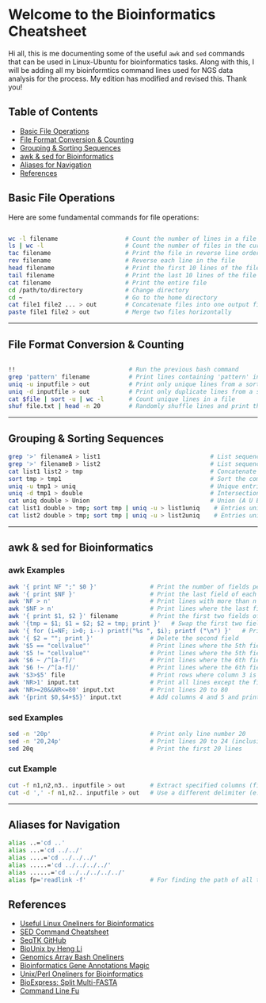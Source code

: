 
# Welcome to the Bioinformatics Cheatsheet

Hi all, this is me documenting some of the useful `awk` and `sed` commands that can be used in Linux-Ubuntu for bioinformatics tasks. Along with this, I will be adding all my bioinformtics command lines used for NGS data analysis for the process. My edition has modified and revised this. Thank you!

## Table of Contents

- [Basic File Operations](#basic-file-operations)
- [File Format Conversion & Counting](#file-format-conversion--counting)
- [Grouping & Sorting Sequences](#grouping--sorting-sequences)
- [awk & sed for Bioinformatics](#awk--sed-for-bioinformatics)
- [Aliases for Navigation](#aliases-for-navigation)
- [References](#references)

## Basic File Operations
Here are some fundamental commands for file operations:

```bash

wc -l filename                   # Count the number of lines in a file
ls | wc -l                       # Count the number of files in the current directory
tac filename                     # Print the file in reverse line order
rev filename                     # Reverse each line in the file
head filename                    # Print the first 10 lines of the file
tail filename                    # Print the last 10 lines of the file
cat filename                     # Print the entire file
cd /path/to/directory            # Change directory
cd ~                             # Go to the home directory
cat file1 file2 ... > out        # Concatenate files into one output file
paste file1 file2 > out          # Merge two files horizontally
```


---

## File Format Conversion & Counting

```bash

!!                                # Run the previous bash command
grep 'pattern' filename           # Print lines containing 'pattern' in the file
uniq -u inputfile > out           # Print only unique lines from a sorted input file
uniq -d inputfile > out           # Print only duplicate lines from a sorted input file
cat $file | sort -u | wc -l       # Count unique lines in a file
shuf file.txt | head -n 20        # Randomly shuffle lines and print the top 20

```

---

## Grouping & Sorting Sequences

```bash
grep '>' filenameA > list1                               # List sequence names from file A (e.g., FASTA headers)
grep '>' filenameB > list2                               # List sequence names from file B
cat list1 list2 > tmp                                    # Concatenate lists
sort tmp > tmp1                                          # Sort the combined list
uniq -u tmp1 > uniq                                      # Unique entries (A-B and B-A)
uniq -d tmp1 > double                                    # Intersection (A ∩ B)
cat uniq double > Union                                  # Union (A U B)
cat list1 double > tmp; sort tmp | uniq -u > list1uniq    # Entries unique to list1 (A - B)
cat list2 double > tmp; sort tmp | uniq -u > list2uniq    # Entries unique to list2 (B - A)
```

---

## awk & sed for Bioinformatics

### awk Examples
```bash
awk '{ print NF ";" $0 }'               # Print the number of fields per line, then the line
awk '{ print $NF }'                     # Print the last field of each line
awk 'NF > n'                            # Print lines with more than n fields
awk '$NF > n'                           # Print lines where the last field is greater than n
awk '{ print $1, $2 }' filename         # Print the first two fields of each line
awk '{tmp = $1; $1 = $2; $2 = tmp; print }'   # Swap the first two fields
awk '{ for (i=NF; i>0; i--) printf("%s ", $i); printf ("\n") }'   # Print fields in reverse order
awk '{ $2 = ""; print }'                # Delete the second field
awk '$5 == "cellvalue"'                 # Print lines where the 5th field equals "cellvalue"
awk '$5 != "cellvalue"'                 # Print lines where the 5th field does not equal "cellvalue"
awk '$6 ~ /^[a-f]/'                     # Print lines where the 6th field matches a regex
awk '$6 !~ /^[a-f]/'                    # Print lines where the 6th field does not match a regex
awk '$3>$5' file                        # Print rows where column 3 is greater than column 5
awk 'NR>1' input.txt                    # Print all lines except the first
awk 'NR>=20&&NR<=80' input.txt          # Print lines 20 to 80
awk '{print $0,$4+$5}' input.txt        # Add columns 4 and 5 and print the result at the end of each row
```



### sed Examples
```bash
sed -n '20p'                            # Print only line number 20
sed -n '20,24p'                         # Print lines 20 to 24 (inclusive)
sed 20q                                 # Print the first 20 lines
```


### cut Example
```bash
cut -f n1,n2,n3.. inputfile > out       # Extract specified columns (fields) from a file
cut -d ',' -f n1,n2.. inputfile > out   # Use a different delimiter (e.g., comma)
```



---

## Aliases for Navigation

```bash
alias ..='cd ..'
alias ...='cd ../../'
alias ....='cd ../../../'
alias .....='cd ../../../../'
alias ......='cd ../../../../../'
alias fp='readlink -f'                  # For finding the path of all the files
```
## References

* [Useful Linux Oneliners for Bioinformatics](http://gettinggeneticsdone.blogspot.com/2013/10/useful-linux-oneliners-for-bioinformatics.html#comments)
* [SED Command Cheatsheet](http://sed.sourceforge.net/sed1line.txt)
* [SeqTK GitHub](https://github.com/lh3/seqtk)
* [BioUnix by Heng Li](http://lh3lh3.users.sourceforge.net/biounix.shtml)
* [Genomics Array Bash Oneliners](http://genomespot.blogspot.com/2013/08/a-selection-of-useful-bash-one-liners.html)
* [Bioinformatics Gene Annotations Magic](http://biowize.wordpress.com/2012/06/15/command-line-magic-for-your-gene-annotations/)
* [Unix/Perl Oneliners for Bioinformatics](http://genomics-array.blogspot.com/2010/11/some-unixperl-oneliners-for.html)
* [BioExpress: Split Multi-FASTA](http://bioexpressblog.wordpress.com/2013/04/05/split-multi-fasta-sequence-file/)
* [Command Line Fu](http://www.commandlinefu.com/)

